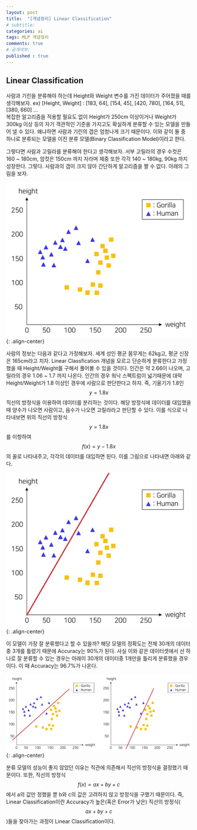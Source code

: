 ```yaml
---
layout: post
title:  "[개념정리] Linear Classification"
# subtitle: 
categories: ai
tags: MLP 개념정리
comments: true
# 공개여부:
published : true
---
```


## Linear Classification

사람과 기린을 분류해야 하는데 Height와 Weight 변수를 가진 데이터가 주어졌을 때를 생각해보자. ex) [Height, Weight] : [183, 64], [154, 45], [420, 780], [164, 51], [380, 660] ...  
복잡한 알고리즘을 적용할 필요도 없이 Height가 250cm 이상이거나 Weight가 300kg 이상 등의 자기 객관적인 기준을 가지고도 확실하게 분류할 수 있는 모델을 만들어 낼 수 있다. 왜냐하면 사람과 기린의 갭은 엄청나게 크기 때문이다. 이와 같이 둘 중 하나로 분류되는 모델을 이진 분류 모델(Binary Classification Model)이라고 한다.

그렇다면 사람과 고릴라를 분류해야 한다고 생각해보자. 서부 고릴라의 경우 수컷은 160 ~ 180cm, 암컷은 150cm 까지 자라며 체중 또한 각각 140 ~ 180kg, 90kg 까지 성장한다. 그렇다. 사람과의 갭이 크지 않아 간단하게 알고리즘을 짤 수 없다. 아래의 그림을 보자.

![](/assets/img/20200521/1.jpg){: .align-center}  

사람의 정보는 다음과 같다고 가정해보자. 세계 성인 평균 몸무게는 62kg고, 평균 신장은 165cm라고 치자. Linear Classfication 개념을 모르고 단순하게 분류한다고 가정했을 때 Height/Weight를 구해서 풀어볼 수 있을 것이다. 인간은 약 2.66이 나오며, 고릴라의 경우 1.06 ~ 1.7 까지 나온다. 인간의 경우 워낙 스펙트럼이 넓기때문에 대략 Height/Weight가 1.8 이상인 경우에 사람으로 판단한다고 하자. 즉, 기울기가 1.8인 $$y = 1.8x$$ 직선의 방정식을 이용하여 데이터를 분리하는 것이다. 해당 방정식에 데이터를 대입했을 때 양수가 나오면 사람이고, 음수가 나오면 고릴라라고 판단할 수 있다. 이를 식으로 나타내보면 위의 직선의 방정식 $$y = 1.8x$$를 이항하여 $$f(x) = y - 1.8x$$의 꼴로 나타내주고, 각각의 데이터를 대입하면 된다. 이를 그림으로 나타내면 아래와 같다.

![](/assets/img/20200521/2.jpg){: .align-center}  

이 모델이 가장 잘 분류했다고 할 수 있을까? 해당 모델의 정확도는 전체 30개의 데이터중 3개를 틀렸기 때문에 Accuracy는 90%가 된다. 사실 이와 같은 데이터셋에서 선 하나로 잘 분류할 수 있는 경우는 아래이 30개의 데이터중 1개만을 틀리게 분류했을 경우이다. 이 때 Accuracy는 96.7%가 나온다.

![](/assets/img/20200521/3.jpg){: .align-center}  

분류 모델의 성능이 좋지 않았던 이유는 직관에 의존해서 직선의 방정식을 결정했기 때문이다. 또한, 직선의 방정식 $$f(x) = ax + by + c$$ 에서 a의 값만 정했을 뿐 b와 c의 값은 고려하지 않고 방정식을 구했기 때문이다. 즉, Linear Classification이란 Accuracy가 높은(혹은 Error가 낮은) 직선의 방정식($$ax + by + c$$)들을 찾아가는 과정이 Linear Classification이다. 

